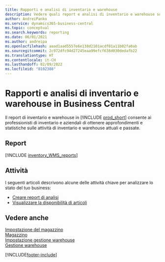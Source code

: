 ```yaml
---
title: Rapporti e analisi di inventario e warehouse
description: Vedere quali report e analisi di inventario e warehouse sono disponibili nella versione standard di Business Central in modo da poter tenere traccia della propria attività.
author: AndreiPanko
ms.service: dynamics365-business-central
ms.topic: conceptual
ms.search.keywords: reporting
ms.date: 06/01/2021
ms.author: andreipa
ms.openlocfilehash: aaad1aad5557e6e138d2101acdf01a11b02fa0ab
ms.sourcegitcommit: 2c972dfc94d27245eaa99efcf638d030dedafb22
ms.translationtype: HT
ms.contentlocale: it-CH
ms.lasthandoff: 02/09/2022
ms.locfileid: "8102388"
---
```

# <a name="inventory-and-warehouse-reports-and-analytics-in-business-central"></a>Rapporti e analisi di inventario e warehouse in Business Central

Il report di inventario e warehouse in [!INCLUDE [prod_short](includes/prod_short.md)] consente ai professionisti di inventario e aziendali di ottenere approfondimenti e statistiche sulle attività di inventario e warehouse attuali e passate.  

## <a name="reports"></a>Report
[!INCLUDE [inventory_WMS_reports](includes/inventory-WMS-reports-include.md)]


## <a name="tasks"></a>Attività

I seguenti articoli descrivono alcune delle attività chiave per analizzare lo stato del tuo business:

* [Creare report di analisi](bi-how-create-analysis-views-reports.md)  
* [Visualizzare la disponibilità di articoli](inventory-how-availability-overview.md)


## <a name="see-also"></a>Vedere anche

[Impostazione del magazzino](inventory-setup-inventory.md)  
[Magazzino](inventory-manage-inventory.md)  
[Impostazione gestione warehouse](warehouse-setup-warehouse.md)  
[Gestione warehouse](warehouse-manage-warehouse.md)  

[!INCLUDE[footer-include](includes/footer-banner.md)]
